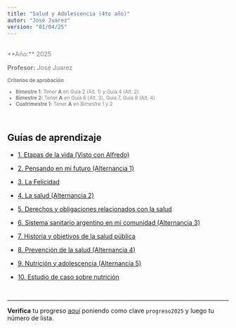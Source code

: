 ```yaml
---
title: "Salud y Adolescencia (4to año)"
autor: "José Juarez"
version: "01/04/25"
---
```


<span hidden>Local path of the file: "H:/"</span>
<span hidden>Local path of images: "H:/"</span>

<br>

<div class="grey3">
**Año:** 2025

**Profesor:** José Juarez

<div class="size80">

**Criterios de aprobación**

- **Bimestre 1:** Tener **A** en Guía 2 (Alt. 1) y Guía 4 (Alt. 2)
- **Bimestre 2:** Tener **A** en Guía 6 (Alt. 3), Guía 7, Guía 8 (Alt. 4)
- **Cuatrimestre 1:** Tener **A** en Bimestre 1 y 2

</div>

</div>

<br>

## Guías de aprendizaje

- [1. Etapas de la vida (Visto con Alfredo)](01_vida_etapas.html)

- [2. Pensando en mi futuro (Alternancia 1)](02_mi_futuro.html)

- [3. La Felicidad](03_felicidad_ted.html)

- [4. La salud (Alternancia 2)](04_salud.html)

- [5. Derechos y obligaciones relacionados con la salud](05_salud_derecho.html)

- [6. Sistema sanitario argentino en mi comunidad (Alternancia 3)](06_sistema_salud.html)

- [7. Historia y objetivos de la salud pública](07_historia_salud.html)

- [8. Prevención de la salud (Alternancia 4)](08_prevencion.html)

- [9. Nutrición y adolescencia (Alternancia 5)](09_nutricion.html)


- [10. Estudio de caso sobre nutrición](10_nutricion_caso.html)


<span hidden>Fin archivo</span>

<br>

---

**Verifica** tu progreso [aquí](https://iosephj.pythonanywhere.com/notas/cfr_sad4_25) poniendo como clave `progreso2025` y luego tu número de lista.

<!-- HTML style definitions -->
<style>
/* Colors */
.grey1 {color: #b3b3b3;} /* my light-grey */
.grey2 {color: #999999;} /* my middle-grey */
.grey3 {color: #808080;} /* my dark-grey */
.blue1 {color: #6495ed;} /* nvim blue */
.blue2 {color: #276cdf;} /* Andrew Ng Blue */
.sky1 {color: #7dbed8;} /* nvim sky */
.sky2 {color: #27a2db;}   /* my sky */
.green {color: #81b524;} /* my green */
.red1 {color: #ec5469;} /* my coral-red */
.red2 {color: #f44336;} /* my red */
.rose {color: #ec9998:} /* nvim rose */
.gold {color: #df9d43;} /* Andrew Ng gold */
.orange1 {color: #fda556;} /* nvim orange */
.orange2 {color: #ff9505;} /*Andrew Ng orange */
.purple1 {color: #ff40ff;} /* Andrew Ng purple */
.purple2 {color: #d164d7;} /* Andrew Ng purple */
/* Font Size */
.size90 {font-size: 0.9em;}
.size85 {font-size: 0.85em;}
.size80 {font-size: 0.8em;}
.size70 {font-size: 0.7em;}
</style>
<!-- Use <span> inline and <div> with several lines --->
